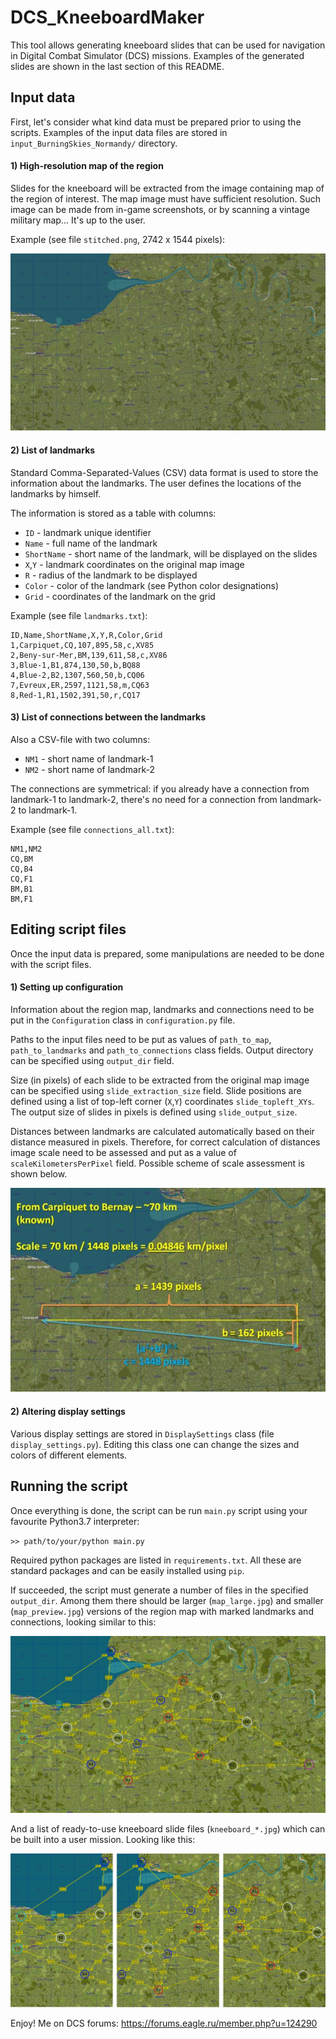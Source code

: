 # DCS_KneeboardMaker

This tool allows generating kneeboard slides 
that can be used for navigation in Digital 
Combat Simulator (DCS) missions.
Examples of the generated slides are shown in the last
section of this README.

## Input data

First, let's consider what kind data must be prepared 
prior to using the scripts. 
Examples of the input data files are stored in 
`input_BurningSkies_Normandy/` directory.   

#### 1) High-resolution map of the region

Slides for the kneeboard will be extracted from the image
containing map of the region of interest. 
The map image must have sufficient resolution.
Such image can be made from in-game screenshots, 
or by scanning a vintage military map... 
It's up to the user.

Example (see file `stitched.png`, 2742 x 1544 pixels):

 ![Alt text](readme_figs/01_stitched_small.jpg?raw=true "Title")

#### 2) List of landmarks

Standard Comma-Separated-Values (CSV) data format is used 
to store the information about the landmarks.
The user defines the locations of the landmarks 
by himself.

The information is stored as a table with columns:

* `ID` - landmark unique identifier
* `Name` - full name of the landmark
* `ShortName` - short name of the landmark, 
will be displayed on the slides
* `X`,`Y` - landmark coordinates on the original map image
* `R` - radius of the landmark to be displayed
* `Color` - color of the landmark 
(see Python color designations)
* `Grid` - coordinates of the landmark on the grid

Example (see file `landmarks.txt`):

```
ID,Name,ShortName,X,Y,R,Color,Grid  
1,Carpiquet,CQ,107,895,58,c,XV85  
2,Beny-sur-Mer,BM,139,611,58,c,XV86  
3,Blue-1,B1,874,130,50,b,BQ88  
4,Blue-2,B2,1307,560,50,b,CQ06  
7,Evreux,ER,2597,1121,58,m,CQ63  
8,Red-1,R1,1502,391,50,r,CQ17 
```  

#### 3) List of connections between the landmarks

Also a CSV-file with two columns:

* `NM1` - short name of landmark-1
* `NM2` - short name of landmark-2

The connections are symmetrical: if you already have a
connection from landmark-1 to landmark-2, there's no need 
for a connection from landmark-2 to landmark-1.

Example (see file `connections_all.txt`):

```
NM1,NM2 
CQ,BM  
CQ,B4  
CQ,F1  
BM,B1  
BM,F1  
```

## Editing script files

Once the input data is prepared, some manipulations 
are needed to be done with the script files.

#### 1) Setting up configuration

Information about the region map, landmarks and 
connections need to be put in the `Configuration` 
class in `configuration.py` file. 

Paths to the input files need to be put as values of 
`path_to_map`, `path_to_landmarks` and 
`path_to_connections` class fields. 
Output directory can be specified using 
`output_dir` field.

Size (in pixels) of each slide to be extracted from the
original map image can be specified using 
`slide_extraction_size` field. 
Slide positions are defined using a list of top-left
corner (`X`,`Y`) coordinates `slide_topleft_XYs`.
The output size of slides in pixels is defined using 
`slide_output_size`.

Distances between landmarks are calculated 
automatically based on their distance measured in pixels.
Therefore, for correct calculation of distances image
scale need to be assessed and put as a value of 
`scaleKilometersPerPixel` field. 
Possible scheme of scale assessment is shown below. 
 
 ![Alt text](readme_figs/02_scale_measurement.jpg?raw=true "Title")
  
#### 2) Altering display settings

Various display settings are stored in `DisplaySettings` 
class (file `display_settings.py`). Editing this class one can change the sizes and 
colors of different elements.

## Running the script

Once everything is done, the script can be run `main.py` 
script using your favourite Python3.7 interpreter: 

`>> path/to/your/python main.py`

Required python packages are listed in `requirements.txt`.
All these are standard packages and can be easily 
installed using `pip`. 

If succeeded, the script must generate a number of files 
in the specified `output_dir`. 
Among them there should be larger (`map_large.jpg`) 
and smaller (`map_preview.jpg`) versions of the region 
map with marked landmarks and connections, 
looking similar to this:

 ![Alt text](readme_figs/03_map_preview.jpg?raw=true "Title")
 
 And a list of ready-to-use kneeboard slide files
 (`kneeboard_*.jpg`) which can  be built into a user mission. 
 Looking like this:
 
 ![Alt text](readme_figs/04_out_slides.jpg?raw=true "Title")
 
Enjoy!
Me on DCS forums: https://forums.eagle.ru/member.php?u=124290
